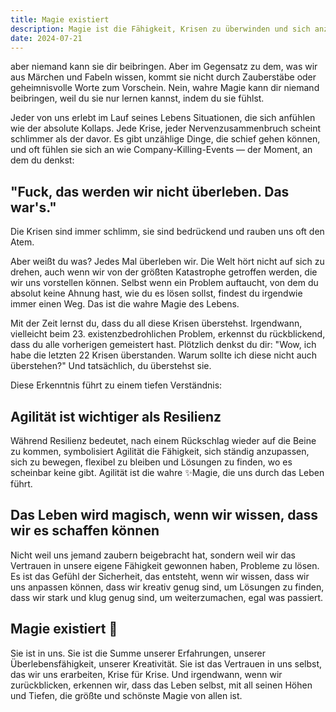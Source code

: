 ```yaml
---
title: Magie existiert
description: Magie ist die Fähigkeit, Krisen zu überwinden und sich anzupassen. Sie liegt in uns und zeigt sich in unserem Vertrauen, Herausforderungen zu meistern und kreative Lösungen zu finden, egal was das Leben bringt.
date: 2024-07-21
---
```


aber niemand kann sie dir beibringen. Aber im Gegensatz zu dem, was wir aus Märchen und Fabeln wissen, kommt sie nicht durch Zauberstäbe oder geheimnisvolle Worte zum Vorschein. Nein, wahre Magie kann dir niemand beibringen, weil du sie nur lernen kannst, indem du sie fühlst.

Jeder von uns erlebt im Lauf seines Lebens Situationen, die sich anfühlen wie der absolute Kollaps. Jede Krise, jeder Nervenzusammenbruch scheint schlimmer als der davor. Es gibt unzählige Dinge, die schief gehen können, und oft fühlen sie sich an wie Company-Killing-Events — der Moment, an dem du denkst:

## "Fuck, das werden wir nicht überleben. Das war's."

Die Krisen sind immer schlimm, sie sind bedrückend und rauben uns oft den Atem.

Aber weißt du was? Jedes Mal überleben wir. Die Welt hört nicht auf sich zu drehen, auch wenn wir von der größten Katastrophe getroffen werden, die wir uns vorstellen können. Selbst wenn ein Problem auftaucht, von dem du absolut keine Ahnung hast, wie du es lösen sollst, findest du irgendwie immer einen Weg. Das ist die wahre Magie des Lebens.

Mit der Zeit lernst du, dass du all diese Krisen überstehst. Irgendwann, vielleicht beim 23. existenzbedrohlichen Problem, erkennst du rückblickend, dass du alle vorherigen gemeistert hast. Plötzlich denkst du dir: "Wow, ich habe die letzten 22 Krisen überstanden. Warum sollte ich diese nicht auch überstehen?" Und tatsächlich, du überstehst sie.

Diese Erkenntnis führt zu einem tiefen Verständnis:

## Agilität ist wichtiger als Resilienz

Während Resilienz bedeutet, nach einem Rückschlag wieder auf die Beine zu kommen, symbolisiert Agilität die Fähigkeit, sich ständig anzupassen, sich zu bewegen, flexibel zu bleiben und Lösungen zu finden, wo es scheinbar keine gibt. Agilität ist die wahre ✨Magie, die uns durch das Leben führt.

## Das Leben wird magisch, wenn wir wissen, dass wir es schaffen können

Nicht weil uns jemand zaubern beigebracht hat, sondern weil wir das Vertrauen in unsere eigene Fähigkeit gewonnen haben, Probleme zu lösen. Es ist das Gefühl der Sicherheit, das entsteht, wenn wir wissen, dass wir uns anpassen können, dass wir kreativ genug sind, um Lösungen zu finden, dass wir stark und klug genug sind, um weiterzumachen, egal was passiert.

## Magie existiert 💙

Sie ist in uns. Sie ist die Summe unserer Erfahrungen, unserer Überlebensfähigkeit, unserer Kreativität. Sie ist das Vertrauen in uns selbst, das wir uns erarbeiten, Krise für Krise. Und irgendwann, wenn wir zurückblicken, erkennen wir, dass das Leben selbst, mit all seinen Höhen und Tiefen, die größte und schönste Magie von allen ist.
